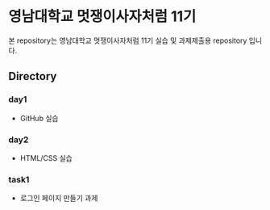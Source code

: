 # 영남대학교 멋쟁이사자처럼 11기

본 repository는 영남대학교 멋쟁이사자처럼 11기 실습 및 과제제출용 repository 입니다.

## Directory

### day1

- GitHub 실습

### day2

- HTML/CSS 실습

### task1

- 로그인 페이지 만들기 과제
